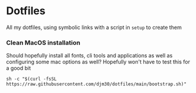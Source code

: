 # Dotfiles

All my dotfiles, using symbolic links with a script in `setup` to create them


### Clean MacOS installation
Should hopefully install all fonts, cli tools and applications as well as configuring some mac options as well?
Hopefully won't have to test this for a good bit
```
sh -c "$(curl -fsSL https://raw.githubusercontent.com/djm30/dotfiles/main/bootstrap.sh)"

```


